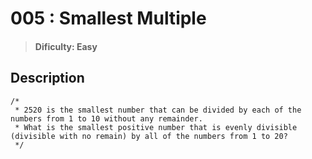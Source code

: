 # 005 : Smallest Multiple

> #### Dificulty: Easy

## Description

```
/*
 * 2520 is the smallest number that can be divided by each of the numbers from 1 to 10 without any remainder.
 * What is the smallest positive number that is evenly divisible (divisible with no remain) by all of the numbers from 1 to 20?
 */
```